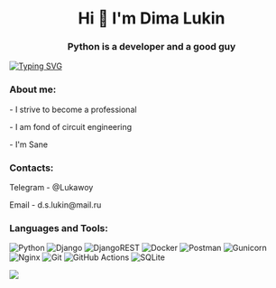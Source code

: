<h1 align="center">Hi 👋 I'm Dima Lukin</a> 
<h3 align="center">Python is a developer and a good guy</h3>

[![Typing SVG](https://readme-typing-svg.demolab.com?font=Fira+Code&size=16&duration=3000&pause=250&color=2EB6F7&multiline=true&width=1000&height=50&lines=%E2%80%9CMathematics+must+be+studied+if+only+because+it+puts+the+mind+in+order.%E2%80%9D;-+M.V.+Lomonosov)](https://git.io/typing-svg)

<h3>About me:</h3>
<p>- I strive to become a professional</p>
<p>- I am fond of circuit engineering</p>
<p>- I'm Sane</p>

<h3>Contacts:</h3>

<p>Telegram - @Lukawoy</p>
<p>Email - d.s.lukin@mail.ru</p>

<h3>Languages and Tools:</h3>

![Python](https://img.shields.io/badge/python-3670A0?style=for-the-badge&logo=python&logoColor=ffdd54)
![Django](https://img.shields.io/badge/django-%23092E20.svg?style=for-the-badge&logo=django&logoColor=white)
![DjangoREST](https://img.shields.io/badge/DJANGO-REST-ff1709?style=for-the-badge&logo=django&logoColor=white&color=ff1709&labelColor=gray)
![Docker](https://img.shields.io/badge/docker-%230db7ed.svg?style=for-the-badge&logo=docker&logoColor=white)
![Postman](https://img.shields.io/badge/Postman-FF6C37?style=for-the-badge&logo=postman&logoColor=white)
![Gunicorn](https://img.shields.io/badge/gunicorn-%298729.svg?style=for-the-badge&logo=gunicorn&logoColor=white)
![Nginx](https://img.shields.io/badge/nginx-%23009639.svg?style=for-the-badge&logo=nginx&logoColor=white)
![Git](https://img.shields.io/badge/git-%23F05033.svg?style=for-the-badge&logo=git&logoColor=white)
![GitHub Actions](https://img.shields.io/badge/github%20actions-%232671E5.svg?style=for-the-badge&logo=githubactions&logoColor=white)
![SQLite](https://img.shields.io/badge/sqlite-%2307405e.svg?style=for-the-badge&logo=sqlite&logoColor=white)


![](https://komarev.com/ghpvc/?username=lukawoy)
